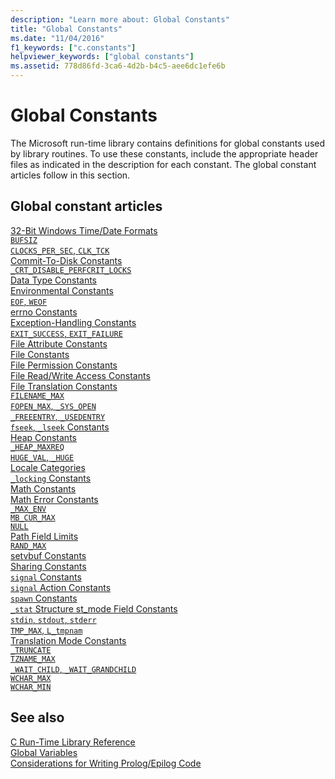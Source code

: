 ```yaml
---
description: "Learn more about: Global Constants"
title: "Global Constants"
ms.date: "11/04/2016"
f1_keywords: ["c.constants"]
helpviewer_keywords: ["global constants"]
ms.assetid: 778d86fd-3ca6-4d2b-b4c5-aee6dc1efe6b
---
```

# Global Constants

The Microsoft run-time library contains definitions for global constants used by library routines. To use these constants, include the appropriate header files as indicated in the description for each constant. The global constant articles follow in this section.

## Global constant articles

[32-Bit Windows Time/Date Formats](../c-runtime-library/32-bit-windows-time-date-formats.md)\
[`BUFSIZ`](../c-runtime-library/bufsiz.md)\
[`CLOCKS_PER_SEC`, `CLK_TCK`](../c-runtime-library/clocks-per-sec-clk-tck.md)\
[Commit-To-Disk Constants](../c-runtime-library/commit-to-disk-constants.md)\
[`_CRT_DISABLE_PERFCRIT_LOCKS`](../c-runtime-library/crt-disable-perfcrit-locks.md)\
[Data Type Constants](../c-runtime-library/data-type-constants.md)\
[Environmental Constants](../c-runtime-library/environmental-constants.md)\
[`EOF`, `WEOF`](../c-runtime-library/eof-weof.md)\
[errno Constants](../c-runtime-library/errno-constants.md)\
[Exception-Handling Constants](../c-runtime-library/exception-handling-constants.md)\
[`EXIT_SUCCESS`, `EXIT_FAILURE`](../c-runtime-library/exit-success-exit-failure.md)\
[File Attribute Constants](../c-runtime-library/file-attribute-constants.md)\
[File Constants](../c-runtime-library/file-constants.md)\
[File Permission Constants](../c-runtime-library/file-permission-constants.md)\
[File Read/Write Access Constants](../c-runtime-library/file-read-write-access-constants.md)\
[File Translation Constants](../c-runtime-library/file-translation-constants.md)\
[`FILENAME_MAX`](../c-runtime-library/filename-max.md)\
[`FOPEN_MAX`, `_SYS_OPEN`](../c-runtime-library/fopen-max-sys-open.md)\
[`_FREEENTRY`, `_USEDENTRY`](../c-runtime-library/freeentry-usedentry.md)\
[`fseek`, `_lseek` Constants](../c-runtime-library/fseek-lseek-constants.md)\
[Heap Constants](../c-runtime-library/heap-constants.md)\
[`_HEAP_MAXREQ`](../c-runtime-library/heap-maxreq.md)\
[`HUGE_VAL`, `_HUGE`](../c-runtime-library/huge-val-huge.md)\
[Locale Categories](../c-runtime-library/locale-categories.md)\
[`_locking` Constants](../c-runtime-library/locking-constants.md)\
[Math Constants](../c-runtime-library/math-constants.md)\
[Math Error Constants](../c-runtime-library/math-error-constants.md)\
[`_MAX_ENV`](../c-runtime-library/max-env.md)\
[`MB_CUR_MAX`](../c-runtime-library/mb-cur-max.md)\
[`NULL`](../c-runtime-library/null-crt.md)\
[Path Field Limits](../c-runtime-library/path-field-limits.md)\
[`RAND_MAX`](../c-runtime-library/rand-max.md)\
[setvbuf Constants](../c-runtime-library/setvbuf-constants.md)\
[Sharing Constants](../c-runtime-library/sharing-constants.md)\
[`signal` Constants](../c-runtime-library/signal-constants.md)\
[`signal` Action Constants](../c-runtime-library/signal-action-constants.md)\
[`spawn` Constants](../c-runtime-library/spawn-constants.md)\
[`_stat` Structure st_mode Field Constants](../c-runtime-library/stat-structure-st-mode-field-constants.md)\
[`stdin`, `stdout`, `stderr`](../c-runtime-library/stdin-stdout-stderr.md)\
[`TMP_MAX`, `L_tmpnam`](../c-runtime-library/tmp-max-l-tmpnam.md)\
[Translation Mode Constants](../c-runtime-library/translation-mode-constants.md)\
[`_TRUNCATE`](../c-runtime-library/truncate.md)\
[`TZNAME_MAX`](../c-runtime-library/tzname-max.md)\
[`_WAIT_CHILD`, `_WAIT_GRANDCHILD`](../c-runtime-library/wait-child-wait-grandchild.md)\
[`WCHAR_MAX`](../c-runtime-library/wchar-max.md)\
[`WCHAR_MIN`](../c-runtime-library/wchar-min.md)

## See also

[C Run-Time Library Reference](../c-runtime-library/c-run-time-library-reference.md)<br/>
[Global Variables](../c-runtime-library/global-variables.md)<br/>
[Considerations for Writing Prolog/Epilog Code](../cpp/considerations-for-writing-prolog-epilog-code.md)
